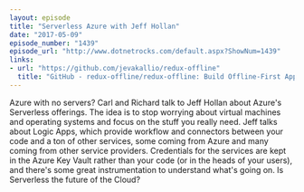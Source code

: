 ```yaml
---
layout: episode
title: "Serverless Azure with Jeff Hollan"
date: "2017-05-09"
episode_number: "1439"
episode_url: "http://www.dotnetrocks.com/default.aspx?ShowNum=1439"
links:
- url: "https://github.com/jevakallio/redux-offline"
  title: "GitHub - redux-offline/redux-offline: Build Offline-First Apps for Web and React Native"
---
```


Azure with no servers? Carl and Richard talk to Jeff Hollan about Azure's Serverless offerings. The idea is to stop worrying about virtual machines and operating systems and focus on the stuff you really need. Jeff talks about Logic Apps, which provide workflow and connectors between your code and a ton of other services, some coming from Azure and many coming from other service providers. Credentials for the services are kept in the Azure Key Vault rather than your code (or in the heads of your users), and there's some great instrumentation to understand what's going on. Is Serverless the future of the Cloud?
